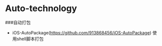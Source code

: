 # Auto-technology



###自动打包

* iOS-AutoPackage(https://github.com/913868456/iOS-AutoPackage) 使用shell脚本打包
